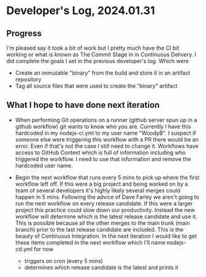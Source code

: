 # Developer's Log, 2024.01.31

## Progress

I'm pleased say it took a bit of work but I pretty much have the CI bit working or what is known as The Commit Stage in
in Continuous Delivery. I did complete the goals I set in the previous developer's log. Which were

* Create an immutable "binary" from the build and store it in an artifact repository
* Tag all source files that were used to create the "binary" artifact

## What I hope to have done next iteration

* When performing Git operations on a runner (github server spun up in a github workflow) git wants to know
who you are. Currently I have this hardcoded in my nodejs-ci.yml to my user name "WoodyB". I suspect if someone
else were triggering this workflow with a PR there would be an error. Even if that's not the case I still need to
change it. Workflows have access to GitHub Context which is full of information including who triggered the workflow.
I need to use that information and remove the hardcoded user name.

* Begin the next workflow that runs every 5 mins to pick up where the first workflow left off. If this were a big project
and being worked on by a team of several developers it's highly likely several merges could happen in 5 mins. Following the
advice of Dave Farley we aren't going to run the next workflow on every release candidate. If this were a larger
project this practice could slow down our productivity. Instead the new workflow will determine which is the latest release candidate and use it. This is possible because all the other merges to the main trunk (main branch) prior to the last release candidate are included. This is the beauty of Continuous Integration.
In the next iteration I would like to get these items completed in the next workflow which I'll name nodejs-cd.yml for now
    * triggers on cron (every 5 mins)
    * determines which release candidate is the latest and prints it
